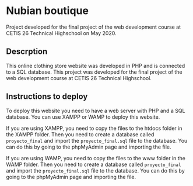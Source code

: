 # Nubian boutique

Project developed for the final project of the web development course at CETIS 26 Technical Highschool on May 2020.

## Descrption

This online clothing store website was developed in PHP and is connected to a SQL database. This project was developed for the final project of the web development course at CETIS 26 Technical Highschool.

## Instructions to deploy

To deploy this website you need to have a web server with PHP and a SQL database. You can use XAMPP or WAMP to deploy this website.

If you are using XAMPP, you need to copy the files to the htdocs folder in the XAMPP folder. Then you need to create a database called `proyecto_final` and import the `proyecto_final.sql` file to the database. You can do this by going to the phpMyAdmin page and importing the file.

If you are using WAMP, you need to copy the files to the www folder in the WAMP folder. Then you need to create a database called `proyecto_final` and import the `proyecto_final.sql` file to the database. You can do this by going to the phpMyAdmin page and importing the file.
